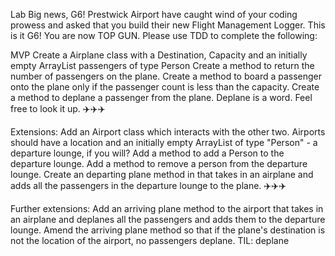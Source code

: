 Lab
Big news, G6! Prestwick Airport have caught wind of your coding prowess and asked that you build their new Flight Management Logger. This is it G6! You are now TOP GUN. Please use TDD to complete the following:

MVP
Create a Airplane class with a Destination, Capacity and an initially empty ArrayList passengers of type Person
Create a method to return the number of passengers on the plane.
Create a method to board a passenger onto the plane only if the passenger count is less than the capacity.
Create a method to deplane a passenger from the plane. Deplane is a word. Feel free to look it up.
✈️✈️✈️

Extensions:
Add an Airport class which interacts with the other two.
Airports should have a location and an initially empty ArrayList of type "Person" - a departure lounge, if you will?
Add a method to add a Person to the departure lounge.
Add a method to remove a person from the departure lounge.
Create an departing plane method in that takes in an airplane and adds all the passengers in the departure lounge to the plane.
✈️✈️✈️

Further extensions:
Add an arriving plane method to the airport that takes in an airplane and deplanes all the passengers and adds them to the departure lounge.
Amend the arriving plane method so that if the plane's destination is not the location of the airport, no passengers deplane.
TIL: deplane
